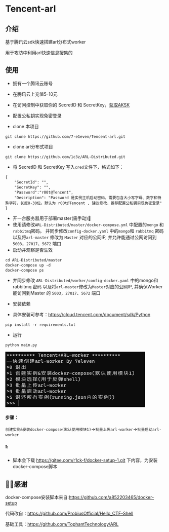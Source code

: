 # Tencent-arl
## 介绍

基于腾讯云sdk快速搭建arl分布式worker

用于攻防中利用arl快速信息搜集的

## 使用

- 拥有一个腾讯云账号
- 在腾讯云上充值5-10元
- 在访问控制中获取你的 SecretID 和 SecretKey，[获取AKSK](https://console.cloud.tencent.com/cam/capi)
- 配置公私钥实现免密登录

- clone 本项目

```
git clone https://github.com/7-e1even/Tencent-arl.git
```

- clone arl分布式项目

```
git clone https://github.com/1c3z/ARL-Distributed.git
```

- 将 SecretID 和 SecretKey 写入`cred`文件下，格式如下：

```
{ 
    "SecretId": "",
    "SecretKey": "",
    "Password":"r00t@Tencent",
    "Description": "Password 是实例主机启动密码，需要包含大小写字母、数字和特殊字符，长度8-30位。默认为 r00t@Tencent , 建议修改，推荐配置公私钥实现免密登录"
}
```



- 开一台服务器用于部署master(需手动)🥲
- 使用请修改`ARL-Distributed/master/docker-compose.yml` 中配置的`mongo` 和`rabbitmq`密码。
  并同步修改`config-docker.yaml` 中的`mongo`和 `rabbitmq` 密码
  以及将`arl-master` 修改为 `Master` 对应的公网IP, 并允许能通过公网访问到`5003`，`27017`、`5672` 端口
- 启动并观察是否生效

```
cd ARL-Distributed/master
docker-compose up -d
docker-compose ps
```

- 并同步修改 `ARL-Distributed/worker/config-docker.yaml` 中的mongo和 rabbitmq 密码
  以及将`arl-master`修改为`Master`对应的公网IP, 并确保Worker能访问到Master 的 `5003`，`27017`、`5672` 端口

- 安装依赖
- 具体安装可参考：https://cloud.tencent.com/document/sdk/Python

```
pip install -r requirements.txt
```

- 运行

```
python main.py
```

![image-20231223190507211](images/image-20231223190507211.png)

#### 步骤：

`创建实例&安装docker-compose(默认使用模块1)`->`批量上传arl-worker`->`批量启动arl-worker`

#### ❗:
- 脚本会下载 https://gitee.com/r1ck-f/docker-setup-1.git 下内容，为安装docker-compose脚本

## 🙇‍♂️感谢

docker-compose安装脚本来自:https://github.com/a852203465/docker-setup

代码改自：https://github.com/ProbiusOfficial/Hello_CTF-Shell

基础工具：https://github.com/TophantTechnology/ARL
